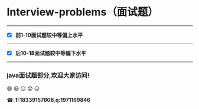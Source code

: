 #  Interview-problems（面试题）

<html>
<!--在这里插入内容-->


---

- [x] **前1-10面试题较中等偏上水平**




---

- [x] **后10-18面试题较中等偏下水平**


---




</html>


### java面试题部分,欢迎大家访问!

:smile:
:smiley:
:smirk:
:worried:
:expressionless:


&#9742;:**T:18339157808**,**q:1971169846**